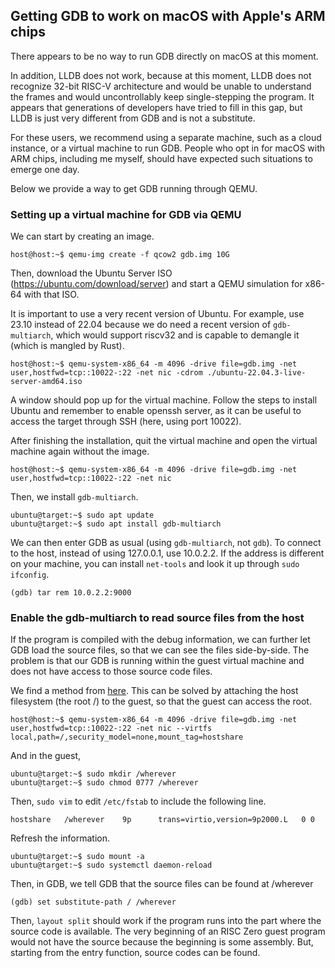 ## Getting GDB to work on macOS with Apple's ARM chips

There appears to be no way to run GDB directly on macOS at this moment. 

In addition, LLDB does not work, because at this moment, LLDB does not recognize 
32-bit RISC-V architecture and would be unable to understand the frames and would 
uncontrollably keep single-stepping the program. It appears that generations of 
developers have tried to fill in this gap, but LLDB is just very different from GDB and is not a substitute. 

For these users, we recommend using a separate machine, such as a cloud instance, or a virtual machine to run GDB. 
People who opt in for macOS with ARM chips, including me myself, should have expected such situations to emerge one day.

Below we provide a way to get GDB running through QEMU. 

### Setting up a virtual machine for GDB via QEMU

We can start by creating an image.
```console
host@host:~$ qemu-img create -f qcow2 gdb.img 10G
```

Then, download the Ubuntu Server ISO (https://ubuntu.com/download/server) and start a QEMU simulation for x86-64 with that ISO.

It is important to use a very recent version of Ubuntu. For example, use 23.10 instead of 22.04 because we do need a recent version 
of `gdb-multiarch`, which would support riscv32 and is capable to demangle it (which is mangled by Rust).

```console
host@host:~$ qemu-system-x86_64 -m 4096 -drive file=gdb.img -net user,hostfwd=tcp::10022-:22 -net nic -cdrom ./ubuntu-22.04.3-live-server-amd64.iso 
```

A window should pop up for the virtual machine. Follow the steps to install Ubuntu and remember to enable openssh server, 
as it can be useful to access the target through SSH (here, using port 10022).

After finishing the installation, quit the virtual machine and open the virtual machine again without the image.
```console
host@host:~$ qemu-system-x86_64 -m 4096 -drive file=gdb.img -net user,hostfwd=tcp::10022-:22 -net nic 
```

Then, we install `gdb-multiarch`. 
```console
ubuntu@target:~$ sudo apt update
ubuntu@target:~$ sudo apt install gdb-multiarch
```

We can then enter GDB as usual (using `gdb-multiarch`, not `gdb`). 
To connect to the host, instead of using 127.0.0.1, use 10.0.2.2. If the address is different on 
your machine, you can install `net-tools` and look it up through `sudo ifconfig`.

```gdb
(gdb) tar rem 10.0.2.2:9000
```

### Enable the gdb-multiarch to read source files from the host

If the program is compiled with the debug information, we can further let GDB load the source files, 
so that we can see the files side-by-side. The problem is that our GDB is running within the guest virtual
machine and does not have access to those source code files.

We find a method from [here](https://superuser.com/questions/628169/how-to-share-a-directory-with-the-host-without-networking-in-qemu). 
This can be solved by attaching the host filesystem (the root /) to the guest, so that the guest can access the root.
```console
host@host:~$ qemu-system-x86_64 -m 4096 -drive file=gdb.img -net user,hostfwd=tcp::10022-:22 -net nic --virtfs local,path=/,security_model=none,mount_tag=hostshare
```

And in the guest, 
```console
ubuntu@target:~$ sudo mkdir /wherever
ubuntu@target:~$ sudo chmod 0777 /wherever
```

Then, `sudo vim` to edit `/etc/fstab` to include the following line.
```
hostshare   /wherever    9p      trans=virtio,version=9p2000.L   0 0
```

Refresh the information.
```console
ubuntu@target:~$ sudo mount -a
ubuntu@target:~$ sudo systemctl daemon-reload 
```

Then, in GDB, we tell GDB that the source files can be found at /wherever
```gdb
(gdb) set substitute-path / /wherever
```

Then, `layout split` should work if the program runs into the part where the source code is available.
The very beginning of an RISC Zero guest program would not have the source because the beginning is some
assembly. But, starting from the entry function, source codes can be found.
